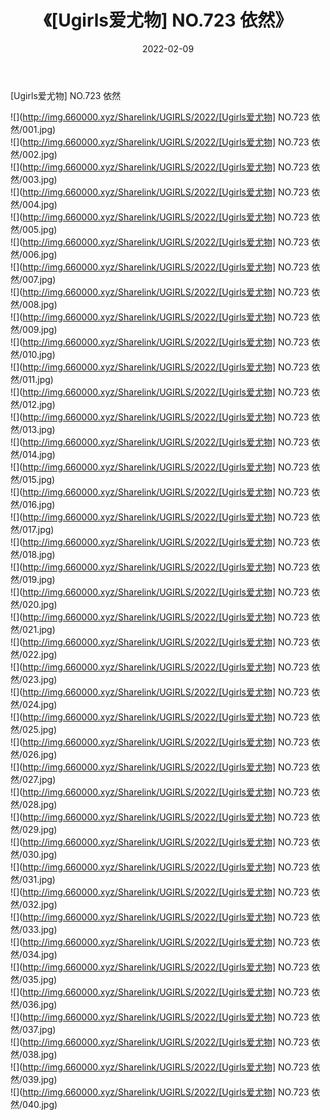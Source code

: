 ﻿---
layout: post
title:  《[Ugirls爱尤物] NO.723 依然》
date:   2022-02-09
img: http://img.660000.xyz/Sharelink/UGIRLS/2022/[Ugirls爱尤物] NO.723 依然/000.jpg
categories: [美女, 清纯, 唯美]
---

[Ugirls爱尤物] NO.723 依然

 ![](http://img.660000.xyz/Sharelink/UGIRLS/2022/[Ugirls爱尤物] NO.723 依然/001.jpg) <br>![](http://img.660000.xyz/Sharelink/UGIRLS/2022/[Ugirls爱尤物] NO.723 依然/002.jpg) <br>![](http://img.660000.xyz/Sharelink/UGIRLS/2022/[Ugirls爱尤物] NO.723 依然/003.jpg) <br>![](http://img.660000.xyz/Sharelink/UGIRLS/2022/[Ugirls爱尤物] NO.723 依然/004.jpg) <br>![](http://img.660000.xyz/Sharelink/UGIRLS/2022/[Ugirls爱尤物] NO.723 依然/005.jpg) <br>![](http://img.660000.xyz/Sharelink/UGIRLS/2022/[Ugirls爱尤物] NO.723 依然/006.jpg) <br>![](http://img.660000.xyz/Sharelink/UGIRLS/2022/[Ugirls爱尤物] NO.723 依然/007.jpg) <br>![](http://img.660000.xyz/Sharelink/UGIRLS/2022/[Ugirls爱尤物] NO.723 依然/008.jpg) <br>![](http://img.660000.xyz/Sharelink/UGIRLS/2022/[Ugirls爱尤物] NO.723 依然/009.jpg) <br>![](http://img.660000.xyz/Sharelink/UGIRLS/2022/[Ugirls爱尤物] NO.723 依然/010.jpg) <br>![](http://img.660000.xyz/Sharelink/UGIRLS/2022/[Ugirls爱尤物] NO.723 依然/011.jpg) <br>![](http://img.660000.xyz/Sharelink/UGIRLS/2022/[Ugirls爱尤物] NO.723 依然/012.jpg) <br>![](http://img.660000.xyz/Sharelink/UGIRLS/2022/[Ugirls爱尤物] NO.723 依然/013.jpg) <br>![](http://img.660000.xyz/Sharelink/UGIRLS/2022/[Ugirls爱尤物] NO.723 依然/014.jpg) <br>![](http://img.660000.xyz/Sharelink/UGIRLS/2022/[Ugirls爱尤物] NO.723 依然/015.jpg) <br>![](http://img.660000.xyz/Sharelink/UGIRLS/2022/[Ugirls爱尤物] NO.723 依然/016.jpg) <br>![](http://img.660000.xyz/Sharelink/UGIRLS/2022/[Ugirls爱尤物] NO.723 依然/017.jpg) <br>![](http://img.660000.xyz/Sharelink/UGIRLS/2022/[Ugirls爱尤物] NO.723 依然/018.jpg) <br>![](http://img.660000.xyz/Sharelink/UGIRLS/2022/[Ugirls爱尤物] NO.723 依然/019.jpg) <br>![](http://img.660000.xyz/Sharelink/UGIRLS/2022/[Ugirls爱尤物] NO.723 依然/020.jpg) <br>![](http://img.660000.xyz/Sharelink/UGIRLS/2022/[Ugirls爱尤物] NO.723 依然/021.jpg) <br>![](http://img.660000.xyz/Sharelink/UGIRLS/2022/[Ugirls爱尤物] NO.723 依然/022.jpg) <br>![](http://img.660000.xyz/Sharelink/UGIRLS/2022/[Ugirls爱尤物] NO.723 依然/023.jpg) <br>![](http://img.660000.xyz/Sharelink/UGIRLS/2022/[Ugirls爱尤物] NO.723 依然/024.jpg) <br>![](http://img.660000.xyz/Sharelink/UGIRLS/2022/[Ugirls爱尤物] NO.723 依然/025.jpg) <br>![](http://img.660000.xyz/Sharelink/UGIRLS/2022/[Ugirls爱尤物] NO.723 依然/026.jpg) <br>![](http://img.660000.xyz/Sharelink/UGIRLS/2022/[Ugirls爱尤物] NO.723 依然/027.jpg) <br>![](http://img.660000.xyz/Sharelink/UGIRLS/2022/[Ugirls爱尤物] NO.723 依然/028.jpg) <br>![](http://img.660000.xyz/Sharelink/UGIRLS/2022/[Ugirls爱尤物] NO.723 依然/029.jpg) <br>![](http://img.660000.xyz/Sharelink/UGIRLS/2022/[Ugirls爱尤物] NO.723 依然/030.jpg) <br>![](http://img.660000.xyz/Sharelink/UGIRLS/2022/[Ugirls爱尤物] NO.723 依然/031.jpg) <br>![](http://img.660000.xyz/Sharelink/UGIRLS/2022/[Ugirls爱尤物] NO.723 依然/032.jpg) <br>![](http://img.660000.xyz/Sharelink/UGIRLS/2022/[Ugirls爱尤物] NO.723 依然/033.jpg) <br>![](http://img.660000.xyz/Sharelink/UGIRLS/2022/[Ugirls爱尤物] NO.723 依然/034.jpg) <br>![](http://img.660000.xyz/Sharelink/UGIRLS/2022/[Ugirls爱尤物] NO.723 依然/035.jpg) <br>![](http://img.660000.xyz/Sharelink/UGIRLS/2022/[Ugirls爱尤物] NO.723 依然/036.jpg) <br>![](http://img.660000.xyz/Sharelink/UGIRLS/2022/[Ugirls爱尤物] NO.723 依然/037.jpg) <br>![](http://img.660000.xyz/Sharelink/UGIRLS/2022/[Ugirls爱尤物] NO.723 依然/038.jpg) <br>![](http://img.660000.xyz/Sharelink/UGIRLS/2022/[Ugirls爱尤物] NO.723 依然/039.jpg) <br>![](http://img.660000.xyz/Sharelink/UGIRLS/2022/[Ugirls爱尤物] NO.723 依然/040.jpg) <br>